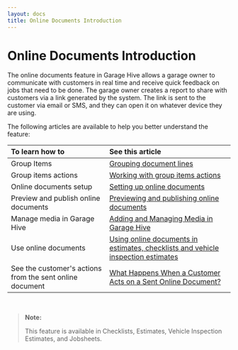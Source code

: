 ```yaml
---
layout: docs
title: Online Documents Introduction
---
```


# Online Documents Introduction 

The online documents feature in Garage Hive allows a garage owner to communicate with customers in real time and receive quick feedback on jobs that need to be done. The garage owner creates a report to share with customers via a link generated by the system. The link is sent to the customer via email or SMS, and they can open it on whatever device they are using.

The following articles are available to help you better understand the feature:

| To learn how to |See this article |
| :-------------- | :-------------- |
| Group Items | [Grouping document lines](garagehive-group-items-grouping-document-lines.html) |
| Group items actions | [Working with group items actions](garagehive-group-items-working-with-group-items-actions.html)
| Online documents setup | [Setting up online documents](garagehive-online-documents-setting-up-online-documents.html) |
| Preview and publish online documents | [Previewing and publishing online documents](garagehive-online-documents-previewing-and-publishing-online-documents.html) |
| Manage media in Garage Hive | [Adding and Managing Media in Garage Hive](garagehive-online-documents-adding-and-managing-media.html) |
|Use online documents | [Using online documents in estimates, checklists and vehicle inspection estimates](garagehive-online-documents-using-online-documents-in-estimates-checklists-and-vehicle-inspection-estimates.html) |
| See the customer's actions from the sent online document | [What Happens When a Customer Acts on a Sent Online Document?](garagehive-online-documents-what-happens-for-customers-actions.html) |

<br>

>**Note:**
>
>This feature is available in Checklists, Estimates, Vehicle Inspection Estimates, and Jobsheets.
